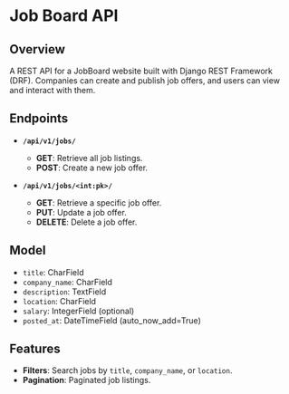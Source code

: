 # Job Board API

## Overview
A REST API for a JobBoard website built with Django REST Framework (DRF). Companies can create and publish job offers, and users can view and interact with them.

## Endpoints

- **`/api/v1/jobs/`**
  - **GET**: Retrieve all job listings.
  - **POST**: Create a new job offer.

- **`/api/v1/jobs/<int:pk>/`**
  - **GET**: Retrieve a specific job offer.
  - **PUT**: Update a job offer.
  - **DELETE**: Delete a job offer.

## Model
- `title`: CharField
- `company_name`: CharField
- `description`: TextField
- `location`: CharField
- `salary`: IntegerField (optional)
- `posted_at`: DateTimeField (auto_now_add=True)

## Features
- **Filters**: Search jobs by `title`, `company_name`, or `location`.
- **Pagination**: Paginated job listings.
